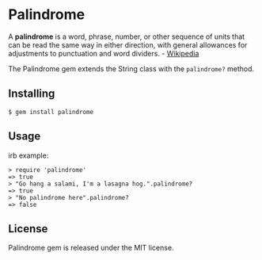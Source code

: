 # Palindrome #

A **palindrome** is a word, phrase, number, or other sequence of units that can 
be read the same way in either direction, with general allowances for 
adjustments to punctuation and word dividers. - [Wikipedia](http://en.wikipedia.org/wiki/Palindrome)

The Palindrome gem extends the String class with the `palindrome?` method.
## Installing ##

    $ gem install palindrome

## Usage ##
irb example:

    > require 'palindrome'
    => true
    > "Go hang a salami, I'm a lasagna hog.".palindrome?
    => true
    > "No palindrome here".palindrome?
    => false

## License ##

Palindrome gem is released under the MIT license.
    